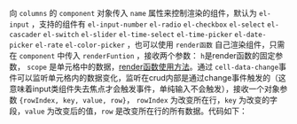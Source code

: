 向 `columns` 的 `component` 对象传入 `name` 属性来控制渲染的组件，默认为 `el-input` ，支持的组件有 `el-input-number` `el-radio` `el-checkbox` `el-select` `el-cascader` `el-switch` `el-slider` `el-time-select` `el-time-picker` `el-date-picker` `el-rate` `el-color-picker` ，也可以使用 `render函数` 自己渲染组件，只需在 `component` 中传入 `renderFuntion` ，接收两个参数： `h`是render函数的固定参数， `scope` 是单元格中的数据，[render函数使用方法](https://cn.vuejs.org/v2/guide/render-function.html)。通过 `cell-data-change`事件可以监听单元格内的数据变化，监听在crud内部是通过change事件触发的（这意味着input类组件失去焦点才会触发事件，单纯输入不会触发），接收一个对象参数 `{rowIndex, key, value, row}`， `rowIndex` 为改变所在行，`key` 为改变的字段，`value` 为改变后的值，`row` 是改变所在行的所有数据。代码如下：
